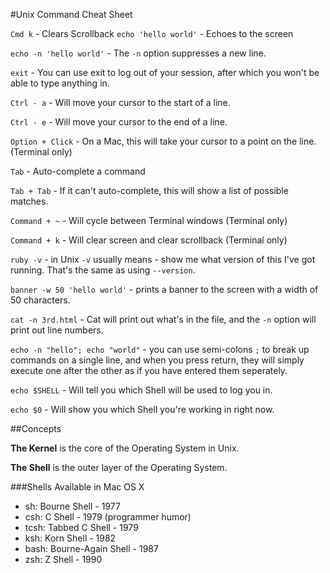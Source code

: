 #Unix Command Cheat Sheet

`Cmd k` - Clears Scrollback
`echo 'hello world'` - Echoes to the screen

`echo -n 'hello world'` - The `-n` option suppresses a new line.

`exit` - You can use exit to log out of your session, after which you won't be able to type anything in.

`Ctrl - a` - Will move your cursor to the start of a line.

`Ctrl - e` - Will move your cursor to the end of a line.

`Option + Click` - On a Mac, this will take your cursor to a point on the line. (Terminal only)

`Tab` -  Auto-complete a command

`Tab + Tab` - If it can't auto-complete, this will show a list of possible matches.

`Command + ~` - Will cycle between Terminal windows (Terminal only)

`Command + k` -  Will clear screen and clear scrollback (Terminal only)

`ruby -v` - in Unix `-v` usually means - show me what version of this I've got running. That's the same as using `--version`.

`banner -w 50 'hello world'` - prints a banner to the screen with a width of 50 characters.

`cat -n 3rd.html` - Cat will print out what's in the file, and the `-n` option will print out line numbers.

`echo -n "hello"; echo "world"` - you can use semi-colons `;` to break up commands on a single line, and when you press return, they will simply execute one after the other as if you have entered them seperately.

`echo $SHELL` - Will tell you which Shell will be used to log you in.

`echo $0` - Will show you which Shell you're working in right now. 

##Concepts

**The Kernel** is the core of the Operating System in Unix.

**The Shell** is the outer layer of the Operating System.

###Shells Available in Mac OS X

* sh: Bourne Shell - 1977
* csh: C Shell - 1979 (programmer humor)
* tcsh: Tabbed C Shell - 1979
* ksh: Korn Shell - 1982
* bash: Bourne-Again Shell - 1987
* zsh: Z Shell - 1990

